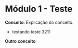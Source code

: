 # Módulo 1 - Teste

**Conceito**: Explicação do conceito.
  - testando teste 3211

**Outro conceito**
